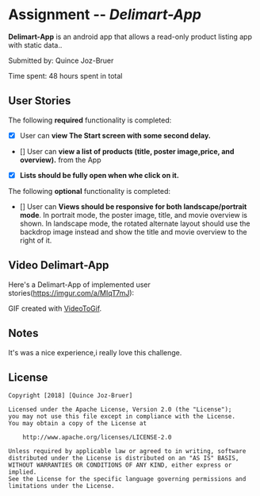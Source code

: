 #  Assignment -- *Delimart-App*

**Delimart-App** is an android app that allows a read-only product listing app with static data..

Submitted by: Quince Joz-Bruer

Time spent: 48 hours spent in total

## User Stories

The following **required** functionality is completed:

* [X] User can **view The Start screen with some second delay.**
* [] User can **view a list of products (title, poster image,price, and overview).** from the App

* [X]  **Lists should be fully open when whe click on it.** 


The following **optional** functionality is completed:
* [] User can **Views should be responsive for both landscape/portrait mode**.
         In portrait mode, the poster image, title, and movie overview is shown.
         In landscape mode, the rotated alternate layout should use the backdrop image instead and show the title and movie overview to the right of it.



## Video Delimart-App

Here's a Delimart-App of implemented user stories(https://imgur.com/a/MIqT7mJ):



GIF created with [VideoToGif](https://play.google.com/store/apps/details?id=com.kayak.studio.gifmaker).



## Notes
It's was a nice experience,i really love this challenge.

## License

    Copyright [2018] [Quince Joz-Bruer]

    Licensed under the Apache License, Version 2.0 (the "License");
    you may not use this file except in compliance with the License.
    You may obtain a copy of the License at

        http://www.apache.org/licenses/LICENSE-2.0

    Unless required by applicable law or agreed to in writing, software
    distributed under the License is distributed on an "AS IS" BASIS,
    WITHOUT WARRANTIES OR CONDITIONS OF ANY KIND, either express or implied.
    See the License for the specific language governing permissions and
    limitations under the License.
